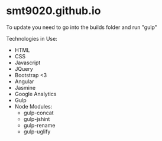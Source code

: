 # smt9020.github.io


To update you need to go into the builds folder and run "gulp"

Technologies in Use:

- HTML
- CSS
- Javascript
- JQuery
- Bootstrap <3
- Angular
- Jasmine
- Google Analytics
- Gulp
- Node Modules:
	- gulp-concat
	- gulp-jshint
	- gulp-rename
	- gulp-uglify